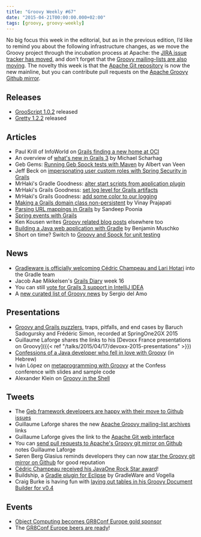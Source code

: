 ```yaml
---
title: "Groovy Weekly #67"
date: "2015-04-21T00:00:00.000+02:00"
tags: [groovy, groovy-weekly]
---
```


No big focus this week in the editorial, but as in the previous edition, I’d like to remind you about the following infrastructure changes, as we move the Groovy project through the incubation process at Apache: the [JIRA issue tracker has moved](https://issues.apache.org/jira/browse/GROOVY/), and don’t forget that the [Groovy mailing-lists are also moving](http://www.groovy-lang.org/mailing-lists.html). The novelty this week is that the [Apache Git repository](https://twitter.com/glaforge/status/588809178958925824) is now the new mainline, but you can contribute pull requests on the [Apache Groovy Github mirror](https://twitter.com/glaforge/status/588960808094326784).

## Releases

*   [GrooScript 1.0.2](https://twitter.com/grooscript/status/589123058318860290) released
*   [Gretty 1.2.2](https://github.com/akhikhl/gretty/blob/master/RELEASE.md#gretty-122-release-announcement) released

## Articles

*   Paul Krill of InfoWorld on [Grails finding a new home at OCI](http://www.cio.com/article/2909687/developer/grails-web-framework-finds-home-at-object-computing.html)
*   An overview of [what's new in Grails 3](http://java.dzone.com/articles/whats-new-grails-3) by Michael Scharhag
*   Geb Gems: [Running Geb Spock tests with Maven](http://blog.jdriven.com/2015/04/geb-gems-running-geb-spock-tests-maven/) by Albert van Veen
*   Jeff Beck on [impersonating user custom roles with Spring Security in Grails](http://beckje01.com/blog/2015/04/18/springsecurity-impersonate-users-custom-roles/)
*   MrHaki's Gradle Goodness: [alter start scripts from application plugin](http://mrhaki.blogspot.dk/2015/04/gradle-goodness-alter-start-scripts.html)
*   MrHaki's Grails Goodness: [set log level for Grails artifacts](http://mrhaki.blogspot.fr/2015/04/grails-goodness-set-log-level-for.html)
*   MrHaki's Grails Goodness: [add some color to our logging](http://mrhaki.blogspot.fr/2015/04/grails-goodness-add-some-color-to-our.html)
*   [Making a Grails domain class non-persistent](http://www.intelligrape.com/blog/making-a-domain-non-persistent/) by Vinay Prajapati
*   [Parsing URL mappings in Grails](http://www.intelligrape.com/blog/parsing-url-mappings-in-grails/) by Sandeep Poonia
*   [Spring events with Grails](http://www.intelligrape.com/blog/spring-events-with-grails/)
*   Ken Kousen writes [Groovy related blog posts](https://kousenit.wordpress.com/2015/04/16/groovy-posts-in-other-places/) elsewhere too
*   [Building a Java web application with Gradle](https://weblogs.java.net/blog/manningpubs/archive/2013/03/18/building-java-web-application-gradle) by Benjamin Muschko
*   Short on time? Switch to [Groovy and Spock for unit testing](http://www.javacodegeeks.com/2015/04/short-on-time-switch-to-groovy-for-unit-testing.html)

## News

*   [Gradleware is officially welcoming Cédric Champeau and Lari Hotari](https://gradle.org/welcoming-lari-hotari-and-cedric-champeau-to-gradle-team/) into the Gradle team
*   Jacob Aae Mikkelsen's [Grails Diary](http://grydeske.net/news/show/92) week 16
*   You can still [vote for Grails 3 support in IntelliJ IDEA](https://youtrack.jetbrains.com/issue/IDEA-136970)
*   A [new curated list of Groovy news](http://groovydevweekly.com/issues/1?#start) by Sergio del Amo
    
## Presentations

*   [Groovy and Grails puzzlers](http://www.infoq.com/presentations/groovy-grails-puzzler), traps, pitfalls, and end cases by Baruch Sadogursky and Frédéric Simon, recorded at SpringOne2GX 2015
*   Guillaume Laforge shares the links to his [Devoxx France presentations on Groovy]({{< ref "/talks/2015/04/17/devoxx-2015-presentations" >}})
*   [Confessions of a Java developer who fell in love with Groovy](https://www.youtube.com/watch?v=3pdFdbvaUyg) (in Hebrew)
*   Iván López on [metaprogramming with Groovy](https://twitter.com/ilopmar/status/588338534366457856) at the Confess conference with slides and sample code
*   Alexander Klein on [Groovy in the Shell](http://fr.slideshare.net/sascha_klein/groovy-on-the-shell)

## Tweets

*   The [Geb framework developers are happy with their move to Github issues](https://twitter.com/GebFramework/status/588457692651356160)
*   Guillaume Laforge shares the new [Apache Groovy mailing-list archives](https://twitter.com/glaforge/status/588673146355613696) links
*   Guillaume Laforge gives the link to the [Apache Git web interface](https://twitter.com/glaforge/status/588809178958925824)
*   You can [send pull requests to Apache's Groovy git mirror on Github](https://twitter.com/glaforge/status/588960808094326784) notes Guillaume Laforge
*   Søren Berg Glasius reminds developers they can now [star the Groovy git mirror on Github](https://twitter.com/sbglasius/status/589088682512027648) for good reputation
*   [Cédric Champeau received his JavaOne Rock Star award](https://twitter.com/CedricChampeau/status/588968404633157632)!
*   Buildship, a [Gradle plugin for Eclipse](https://twitter.com/Gradleware/status/589102675381379072) by GradleWare and Vogella
*   Craig Burke is having fun with [laying out tables in his Groovy Document Builder for v0.4](https://twitter.com/craigburke1/status/589107422754693120)

## Events

*   [Object Computing becomes GR8Conf Europe gold sponsor](https://twitter.com/gr8conf/status/588319368477458432)
*   The [GR8Conf Europe beers are ready](https://twitter.com/JacobAae/status/589112241426931713)!